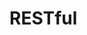

# RESTful
<!-- 
理解RESTful：理论与最佳实践 
https://mp.weixin.qq.com/s/HJzvx8Nv-KZUKQ83oqfXuw

REST架构风格详解 
https://mp.weixin.qq.com/s/kzZxaG_C6q4d16D0APMHkw

https://mp.weixin.qq.com/s/63sOcLwMYzuMFRWUe60PjQ

短短的 RESTful API 设计规范
https://mp.weixin.qq.com/s/vV4q2rU4-OYwdnITdQtRsw
无规矩不成方圆，聊一聊 Spring Boot 中 RESTful 接口设计规范
https://mp.weixin.qq.com/s/_XrdDgfUJ_RUO93QurJKLw
 前后端分离开发，RESTful 接口应该这样设计
https://mp.weixin.qq.com/s/s39A6s_oVm1yGXyMzO1V0w
避免自己写的 url 被diss！建议看看这篇RestFul API简明教程！
https://mp.weixin.qq.com/s/b9T7J4s7jUFwF_ZKnZ9vKQ
简洁 RESTful API 设计规范！整个人都清爽了！
https://mp.weixin.qq.com/s/h-1b_eF6r2XgNqQl44yr9w
如何设计好的RESTful API
https://mp.weixin.qq.com/s/GyJOGoan8E9L38jWQMbM2w
RESTful API设计规范
https://mp.weixin.qq.com/s?__biz=MzI4Njc5NjM1NQ==&mid=2247488615&idx=1&sn=e87a4d776cdf4b28682730ebbdfaef7b&chksm=ebd62b4bdca1a25daf61062938ddebccabfdb1c6d4f4225a8a5abe64d7771dbdb40fe13f3fc6&mpshare=1&scene=1&srcid=&key=798968cdb5a0aac4c5dfa467eaab8076834d3d5363b8700dcf93546141e5bc6bb85b4d1e651010c290c34f8d79624907834d32599618dee62ef935707e7a7267eb598871d9f834b17ed0855eea0fa7c4&ascene=1&uin=MTE1MTYxNzY2MQ%3D%3D&devicetype=Windows+10&version=62060833&lang=zh_CN&pass_ticket=cGOo%2BgWmZeJvJY%2BRqgaAG%2FXS2yQtWMsfmZWVodrCtgdumOqQAY6BJ93Wnzb848Sv
如何给老婆解释什么是Restful
https://mp.weixin.qq.com/s/kETBS8e5TU0OOJ76yPoKlg
 Spring Boot & Restful API 构建实战
https://mp.weixin.qq.com/s?__biz=MzI5ODI5NDkxMw==&mid=2247490989&idx=3&sn=1ab2563afc032bc230f92ceb111dadce&chksm=eca95643dbdedf552238e5cd64890b520fbc95b903f7016d8ab9770a10f8375e218ee59baa49&mpshare=1&scene=1&srcid=&sharer_sharetime=1574036780980&sharer_shareid=b256218ead787d58e0b58614a973d00d&key=2459be73db906624f9fbe7796a7f583179eebcc957cbebc5a050011d6cd78858a9616db48ea4bf23db89ff8ec9d6dccd542fd4ba6ff9b0e1515b9e78774f2c903f02167796c83f7f9e2445b3ec140f16&ascene=1&uin=MTE1MTYxNzY2MQ%3D%3D&devicetype=Windows+10&version=62070152&lang=zh_CN&pass_ticket=d8cBK5BYC3%2FPH6N%2FO1t1ERoInW7SMj2H5DKJ3gQFPhjPmMb%2F37ZeW6lnFdH8QgEU
 面试官：你连RESTful都不知道我怎么敢要你？
https://mp.weixin.qq.com/s?__biz=MzI3NzE0NjcwMg==&mid=2650125242&idx=3&sn=13f4ac638f87bf854e7ac53b176f04c4&chksm=f36bae9bc41c278dd413cf34bc61dd329594ade3cce7bf854b73c55f238f096f8398e0b5f57b&mpshare=1&scene=1&srcid=&sharer_sharetime=1574531931669&sharer_shareid=b256218ead787d58e0b58614a973d00d&key=0fd7b4fa2fb2f0769c45b03828802dc86609d8c5ec170967ff428bdafc9fd253a8221e8eb61432be7cfcdaf8dd025f604d9ce524914e258edf73579f60948698e74f2385761d23b67ba7eb5fee039530&ascene=1&uin=MTE1MTYxNzY2MQ%3D%3D&devicetype=Windows+10&version=62070152&lang=zh_CN&pass_ticket=n0BGvfruhii32Minmod%2BuiYrluBdezTdMXxcyRJwXKS3fag9M%2BO8mkX285a%2Fzbn8
实战：SpringBoot & Restful API 构建示例
https://mp.weixin.qq.com/s?__biz=MzU2MTI4MjI0MQ==&mid=2247488585&idx=1&sn=3291a2952ea8073ceb5e2ff2838f47d8&chksm=fc7a79e7cb0df0f147c3a4ba8bbd894d11bdfd47b7c05958d587e0768c701bd445252ac49d1a&mpshare=1&scene=1&srcid=&sharer_sharetime=1576407631263&sharer_shareid=b256218ead787d58e0b58614a973d00d&key=cb18063c680e4f10f331b49d6560e67edb084a882f7e778f69deb0b9d4c41721cafacbcd8a774bf9d13f097ffa0d64be37ece7e2beb233e56dca4e70ea4340d4bd2397e4eda30859f00dd79ab19fb6cc&ascene=1&uin=MTE1MTYxNzY2MQ%3D%3D&devicetype=Windows+10&version=62070158&lang=zh_CN&exportkey=AQ%2FVaPDDiOAELnbLuhHwkdc%3D&pass_ticket=bfh6Om%2FZtKWXqMXmAUqyFIYCxvpcWFuUU%2FsESm2I4eWOoa6HSoky8oPs67hVAuPg

RESTful 接口这样设计，前后端分离更完美
https://mp.weixin.qq.com/s/JHP6mXWv7TlWPOBEkS_mHg
前后端分离开发，RESTful 接口应该这样设计
https://mp.weixin.qq.com/s/b40DHr0Wfc6t51M4lfi_Cw


-->